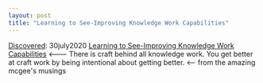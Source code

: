 ```yaml
---
layout: post
title: "Learning to See-Improving Knowledge Work Capabilities"
---
```

[Discovered](http://rolandtanglao.com/2020/07/29/p1-blogthis-checkvist-list-links-to-blog/): 30july2020 [Learning to See-Improving Knowledge Work Capabilities](https://mcgeesmusings.net/2020/07/30/learning-to-see-improving-knowledge-work-capabilities/?utm_source=feedburner&utm_medium=feed&utm_campaign=Feed%3A+McgeesMusings+%28McGee%27s+Musings%29) <--- There is craft behind all knowledge work. You get better at craft work by being intentional about getting better. <-- from the amazing mcgee's musings
